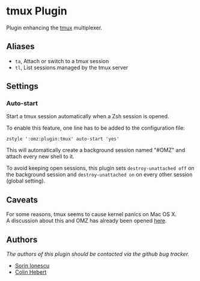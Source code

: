 tmux Plugin
===========

Plugin enhancing the [tmux](http://tmux.sourceforge.net/) multiplexer.

Aliases
-------

 - `ta`, Attach or switch to a tmux session 
 - `tl`, List sessions managed by the tmux server

Settings
--------

### Auto-start

Start a tmux session automatically when a Zsh session is opened.

To enable this feature, one line has to be added to the configuration file:

    zstyle ':omz:plugin:tmux' auto-start 'yes'

This will automatically create a background session named "#OMZ" and attach every new shell to it.

To avoid keeping open sessions, this plugin sets ``destroy-unattached off`` on the background session and ``destroy-unattached on`` on every other session (global setting).

Caveats
-------

For some reasons, tmux seems to cause kernel panics on Mac OS X.  
A discussion about this and OMZ has already been opened [here](http://git.io/jkPqHg).

Authors
-------

*The authors of this plugin should be contacted via the github bug tracker.*

 - [Sorin Ionescu](/sorin-ionescu)
 - [Colin Hebert](/ColinHebert)
